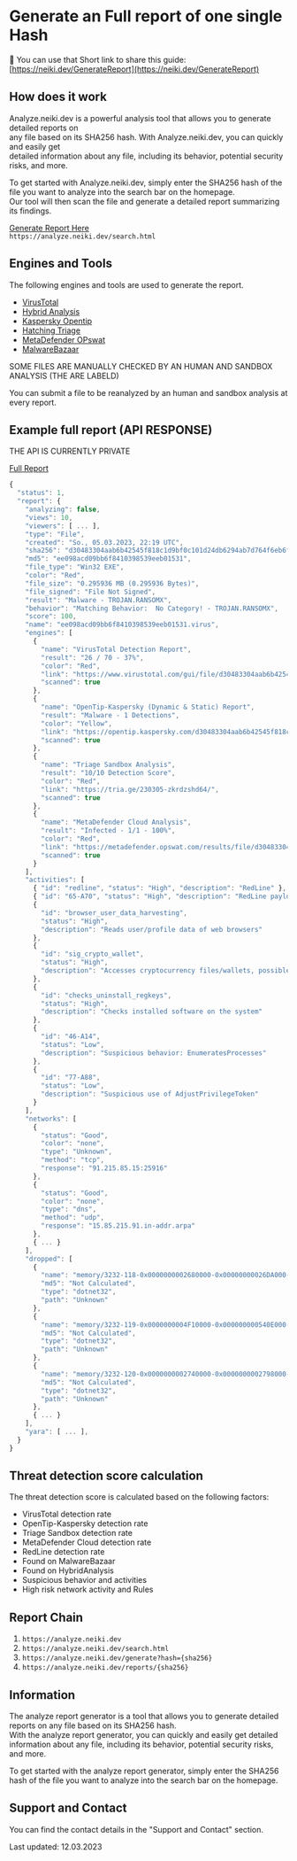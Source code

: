 # Generate an Full report of one single Hash

:link: You can use that Short link to share this guide: [https://neiki.dev/GenerateReport](https://neiki.dev/GenerateReport)

## How does it work

Analyze.neiki.dev is a powerful analysis tool that allows you to generate detailed reports on  <br>
any file based on its SHA256 hash. With Analyze.neiki.dev, you can quickly and easily get <br>
detailed information about any file, including its behavior, potential security risks, and more. <br>

To get started with Analyze.neiki.dev, simply enter the SHA256 hash of the  <br>
file you want to analyze into the search bar on the homepage. <br>
Our tool will then scan the file and generate a detailed report summarizing its findings.

[Generate Report Here](https://analyze.neiki.dev/search.html) <br>
`https://analyze.neiki.dev/search.html`

## Engines and Tools

<p class="warn"> The following engines and tools are used to generate the report. </p> 

* [VirusTotal](https://www.virustotal.com/gui/home/upload)
* [Hybrid Analysis](https://www.hybrid-analysis.com/)
* [Kaspersky Opentip](https://opentip.kaspersky.com/)
* [Hatching Triage](https://tria.ge/)
* [MetaDefender OPswat](https://metadefender.opswat.com/)
* [MalwareBazaar](https://bazaar.abuse.ch/)

<p class="tip">SOME FILES ARE MANUALLY CHECKED BY AN HUMAN AND SANDBOX ANALYSIS (THE ARE LABELD)</p>

You can submit a file to be reanalyzed by an human and sandbox analysis at every report. <br>

## Example full report (API RESPONSE)
<p class="tip">THE API IS CURRENTLY PRIVATE</p>

[Full Report](https://analyze.neiki.dev/reports/d30483304aab6b42545f818c1d9bf0c101d24db6294ab7d764f6eb6f2c9cf429?r=docs) <br>
```js
{
  "status": 1,
  "report": {
    "analyzing": false,
    "views": 10,
    "viewers": [ ... ],
    "type": "File",
    "created": "So., 05.03.2023, 22:19 UTC",
    "sha256": "d30483304aab6b42545f818c1d9bf0c101d24db6294ab7d764f6eb6f2c9cf429",
    "md5": "ee098acd09bb6f8410398539eeb01531",
    "file_type": "Win32 EXE",
    "color": "Red",
    "file_size": "0.295936 MB (0.295936 Bytes)",
    "file_signed": "File Not Signed",
    "result": "Malware - TROJAN.RANSOMX",
    "behavior": "Matching Behavior:  No Category! - TROJAN.RANSOMX",
    "score": 100,
    "name": "ee098acd09bb6f8410398539eeb01531.virus",
    "engines": [
      {
        "name": "VirusTotal Detection Report",
        "result": "26 / 70 - 37%",
        "color": "Red",
        "link": "https://www.virustotal.com/gui/file/d30483304aab6b42545f818c1d9bf0c101d24db6294ab7d764f6eb6f2c9cf429/detection",
        "scanned": true
      },
      {
        "name": "OpenTip-Kaspersky (Dynamic & Static) Report",
        "result": "Malware - 1 Detections",
        "color": "Yellow",
        "link": "https://opentip.kaspersky.com/d30483304aab6b42545f818c1d9bf0c101d24db6294ab7d764f6eb6f2c9cf429/results",
        "scanned": true
      },
      {
        "name": "Triage Sandbox Analysis",
        "result": "10/10 Detection Score",
        "color": "Red",
        "link": "https://tria.ge/230305-zkrdzshd64/",
        "scanned": true
      },
      {
        "name": "MetaDefender Cloud Analysis",
        "result": "Infected - 1/1 - 100%",
        "color": "Red",
        "link": "https://metadefender.opswat.com/results/file/d30483304aab6b42545f818c1d9bf0c101d24db6294ab7d764f6eb6f2c9cf429/hash/overview",
        "scanned": true
      }
    ],
    "activities": [
      { "id": "redline", "status": "High", "description": "RedLine" },
      { "id": "65-A70", "status": "High", "description": "RedLine payload" },
      {
        "id": "browser_user_data_harvesting",
        "status": "High",
        "description": "Reads user/profile data of web browsers"
      },
      {
        "id": "sig_crypto_wallet",
        "status": "High",
        "description": "Accesses cryptocurrency files/wallets, possible credential harvesting"
      },
      {
        "id": "checks_uninstall_regkeys",
        "status": "High",
        "description": "Checks installed software on the system"
      },
      {
        "id": "46-A14",
        "status": "Low",
        "description": "Suspicious behavior: EnumeratesProcesses"
      },
      {
        "id": "77-A88",
        "status": "Low",
        "description": "Suspicious use of AdjustPrivilegeToken"
      }
    ],
    "networks": [
      {
        "status": "Good",
        "color": "none",
        "type": "Unknown",
        "method": "tcp",
        "response": "91.215.85.15:25916"
      },
      {
        "status": "Good",
        "color": "none",
        "type": "dns",
        "method": "udp",
        "response": "15.85.215.91.in-addr.arpa"
      },
      { ... }
    ],
    "dropped": [
      {
        "name": "memory/3232-118-0x0000000002680000-0x00000000026DA000-memory.dmp",
        "md5": "Not Calculated",
        "type": "dotnet32",
        "path": "Unknown"
      },
      {
        "name": "memory/3232-119-0x0000000004F10000-0x000000000540E000-memory.dmp",
        "md5": "Not Calculated",
        "type": "dotnet32",
        "path": "Unknown"
      },
      {
        "name": "memory/3232-120-0x0000000002740000-0x0000000002798000-memory.dmp",
        "md5": "Not Calculated",
        "type": "dotnet32",
        "path": "Unknown"
      },
      { ... }
    ],
    "yara": [ ... ],
  }
}
```

## Threat detection score calculation
<p class="warn">The threat detection score is calculated based on the following factors: </p>

* VirusTotal detection rate 
* OpenTip-Kaspersky detection rate 
* Triage Sandbox detection rate 
* MetaDefender Cloud detection rate 
* RedLine detection rate 
* Found on MalwareBazaar
* Found on HybridAnalysis
* Suspicious behavior and activities
* High risk network activity and Rules

## Report Chain
1. `https://analyze.neiki.dev` <br>
2. `https://analyze.neiki.dev/search.html` <br>
3. `https://analyze.neiki.dev/generate?hash={sha256}` <br>
4. `https://analyze.neiki.dev/reports/{sha256}` <br>

## Information

The analyze report generator is a tool that allows you to generate detailed reports on any file based on its SHA256 hash. <br>
With the analyze report generator, you can quickly and easily get detailed information about any file, including its behavior, potential security risks, and more. <br>

To get started with the analyze report generator, simply enter the SHA256 hash of the file you want to analyze into the search bar on the homepage. <br>


## Support and Contact
You can find the contact details in the "Support and Contact" section.


<p class="warn"> Last updated: 12.03.2023 </p>